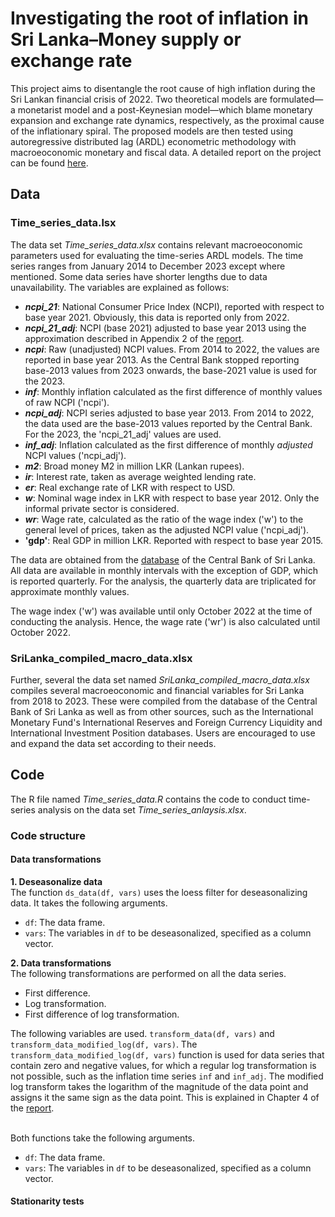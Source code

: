 # Investigating the root of inflation in Sri Lanka–Money supply or exchange rate

This project aims to disentangle the root cause of high inflation during the Sri Lankan financial crisis of 2022. Two theoretical models are formulated—a monetarist model and a post-Keynesian model—which blame monetary expansion and exchange rate dynamics, respectively, as the proximal cause of the inflationary spiral. The proposed models are then tested using autoregressive distributed lag (ARDL) econometric methodology with macroeoconomic monetary and fiscal data. A detailed report on the project can be found [here](https://pranandita.github.io/portfolio/1_Inflation/).

## Data 
### Time_series_data.lsx
The data set *Time_series_data.xlsx* contains relevant macroeoconomic parameters used for evaluating the time-series ARDL models. The time series ranges from January 2014 to December 2023 except where mentioned. Some data series have shorter lengths due to data unavailability. The variables are explained as follows:

* ***ncpi_21***: National Consumer Price Index (NCPI), reported with respect to base year 2021. Obviously, this data is reported only from 2022.
* ***ncpi_21_adj***: NCPI (base 2021) adjusted to base year 2013 using the approximation described in Appendix 2 of the [report](https://pranandita.github.io/files/Biswas_SriLanka_Inflation.pdf).
* ***ncpi***: Raw (unadjusted) NCPI values. From 2014 to 2022, the values are reported in base year 2013. As the Central Bank stopped reporting base-2013 values from 2023 onwards, the base-2021 value is used for the 2023. 
* ***inf***: Monthly inflation calculated as the first difference of monthly values of raw NCPI ('ncpi').
* ***ncpi_adj***: NCPI series adjusted to base year 2013. From 2014 to 2022, the data used are the base-2013 values reported by the Central Bank. For the 2023, the 'ncpi_21_adj' values are used.
* ***inf_adj***: Inflation calculated as the first difference of monthly *adjusted* NCPI values ('ncpi_adj').
* ***m2***: Broad money M2 in million LKR (Lankan rupees).
* ***ir***: Interest rate, taken as average weighted lending rate.
* ***er***: Real exchange rate of LKR with respect to USD.
* ***w***: Nominal wage index in LKR with respect to base year 2012. Only the informal private sector is considered.
* ***wr***: Wage rate, calculated as the ratio of the wage index ('w') to the general level of prices, taken as the adjusted NCPI value ('ncpi_adj').
* **'gdp'**: Real GDP in million LKR. Reported with respect to base year 2015.

The data are obtained from the [database](https://www.cbsl.lk/eresearch/)  of the Central Bank of Sri Lanka. All data are available in monthly intervals with the exception of GDP, which is reported quarterly. For the analysis, the quarterly data are triplicated for approximate monthly values. 

<p>The wage index ('w') was available until only October 2022 at the time of conducting the analysis. Hence, the wage rate ('wr') is also calculated until October 2022.</p>

### SriLanka_compiled_macro_data.xlsx
Further, several the data set named *SriLanka_compiled_macro_data.xlsx* compiles several macroeoconomic and financial variables for Sri Lanka from 2018 to 2023. These were compiled from the database of the Central Bank of Sri Lanka as well as from other sources, such as the International Monetary Fund's International Reserves and Foreign Currency Liquidity and International Investment Position databases. Users are encouraged to use and expand the data set according to their needs.

## Code
The R file named *Time_series_data.R* contains the code to conduct time-series analysis on the data set *Time_series_anlaysis.xlsx*. 

### Code structure
#### Data transformations
**1. Deseasonalize data** <br>
The function `ds_data(df, vars)` uses the loess filter for deseasonalizing data.
It takes the following arguments. 
* `df`: The data frame.
* `vars`: The variables in `df` to be deseasonalized, specified as a column vector. 

**2. Data transformations** <br>
The following transformations are performed on all the data series.
* First difference. 
* Log transformation.
* First difference of log transformation.

The following variables are used. 
`transform_data(df, vars)` and `transform_data_modified_log(df, vars)`. The `transform_data_modified_log(df, vars)` function is used for data series that contain zero and negative values, for which a regular log transformation is not possible, such as the inflation time series `inf` and `inf_adj`. The modified log transform takes the logarithm of the magnitude of the data point and assigns it the same sign as the data point. This is explained in Chapter 4 of the [report](https://pranandita.github.io/files/Biswas_SriLanka_Inflation.pdf).  <br> <br>

Both functions take the following arguments. 
* `df`: The data frame.
* `vars`: The variables in `df` to be deseasonalized, specified as a column vector. 

#### Stationarity tests


